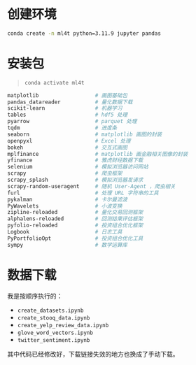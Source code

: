 # 创建环境

```sh
conda create -n ml4t python=3.11.9 jupyter pandas
```

# 安装包

> ```sh
> conda activate ml4t
> ```

```sh
matplotlib					# 画图基础包
pandas_datareader			# 量化数据下载
scikit-learn				# 机器学习
tables						# hdf5 处理
pyarrow						# parquet 处理
tqdm						# 进度条
seaborn						# matplotlib 画图的封装
openpyxl					# Excel 处理
bokeh						# 交互式画图
mplfinance					# matplotlib 画金融相关图像的封装
yfinance					# 雅虎财经数据下载
selenium					# 模拟浏览器访问网站
scrapy						# 爬虫框架
scrapy_splash				# 模拟浏览器发请求
scrapy-random-useragent		# 随机 User-Agent ，爬虫相关
furl						# 处理 URL 字符串的工具
pykalman					# 卡尔曼滤波
PyWavelets					# 小波变换
zipline-reloaded			# 量化交易回测框架
alphalens-reloaded			# 回测结果评估框架
pyfolio-reloaded			# 投资组合优化框架
Logbook						# 日志工具
PyPortfolioOpt				# 投资组合优化工具
sympy						# 数学运算库
```

# 数据下载

我是按顺序执行的：

- `create_datasets.ipynb`
- `create_stooq_data.ipynb`
- `create_yelp_review_data.ipynb`
- `glove_word_vectors.ipynb`
- `twitter_sentiment.ipynb`

其中代码已经修改好，下载链接失效的地方也换成了手动下载。



